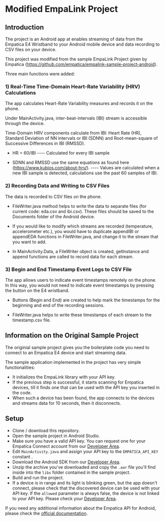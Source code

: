 # Modified EmpaLink Project

## Introduction

The project is an Android app at enables streaming of data from the Empatica E4 Wristband to your Android mobile device and data recording to CSV files on your device.

This project was modified from the sample EmpaLink Project given by Empatica (https://github.com/empatica/empalink-sample-project-android).

Three main functions were added:

### 1) Real-Time Time-Domain Heart-Rate Variability (HRV) Calculations

The app calculates Heart-Rate Variability measures and records it on the phone.

Under MainActivity.java, inter-beat-intervals (IBI) stream is accessible through the device.

Time-Domain HRV components calculate from IBI: Heart Rate (HR), Standard Deviation of NN intervals or IBI (SDNN) and Root-mean-square of Successive Differences in IBI (RMSSD).

- HR = 60/IBI ---- Calculated for every IBI sample

- SDNN and RMSSD use the same equations as found here (https://www.kubios.com/about-hrv/). ---- Values are calculated when a new IBI sample is detected, calculations use the past 60 samples of IBI.

### 2) Recording Data and Writing to CSV Files

The data is recorded to CSV files on the phone.

- FileWriter.java method helps to write the data to separate files (for current code: eda.csv and ibi.csv). These files should be saved to the Documents folder of the Android device.

- If you would like to modify which streams are recorded (temperature, accelerometer etc.), you would have to duplicate appendIBI or appendEDA functions in FileWriter.java, and change it to the stream that you want to add.

- In MainActivity.Data, a FileWriter object is created, getInstance and append functions are called to record data for each stream. 

### 3) Begin and End Timestamp Event Logs to CSV File

The app allows users to indicate event timestamps remotely on the phone. In this way, you would not need to indicate event timestamps by pressing the button on the E4 wristband.

- Buttons (Begin and End) are created to help mark the timestamps for the beginning and end of the recording sessions. 

- FileWriter.java helps to write these timestamps of each stream to the timestamp.csv file.


## Information on the Original Sample Project

The originial sample project gives you the boilerplate code you need to connect to an Empatica E4 device and start streaming data.

The sample application implemented in the project has very simple functionalities:

- It initializes the EmpaLink library with your API key.
- If the previous step is successful, it starts scanning for Empatica devices, till it finds one that can be used with the API key you inserted in the code.
- When such a device has been found, the app connects to the devices and streams data for 10 seconds, then it disconnects.

## Setup

- Clone / download this repository.
- Open the sample project in Android Studio.
- Make sure you have a valid API key. You can request one for your Empatica Connect account from our [Developer Area][1].
- Edit `MainActivity.java` and assign your API key to the `EMPATICA_API_KEY` constant .
- Download the Android SDK from our [Developer Area][1].
- Unzip the archive you've downloaded and copy the `.aar` file you'll find inside into the `libs` folder contained in the sample project.
- Build and run the project.
- If a device is in range and its light is blinking green, but the app doesn't connect, please check that the discovered device can be used with your API key. If the `allowed` parameter is always false, the device is not linked to your API key. Please check your [Developer Area][1].

If you need any additional information about the Empatica API for Android, please check the [official documentation][2].

[1]: https://www.empatica.com/connect/developer.php
[2]: http://developer.empatica.com

